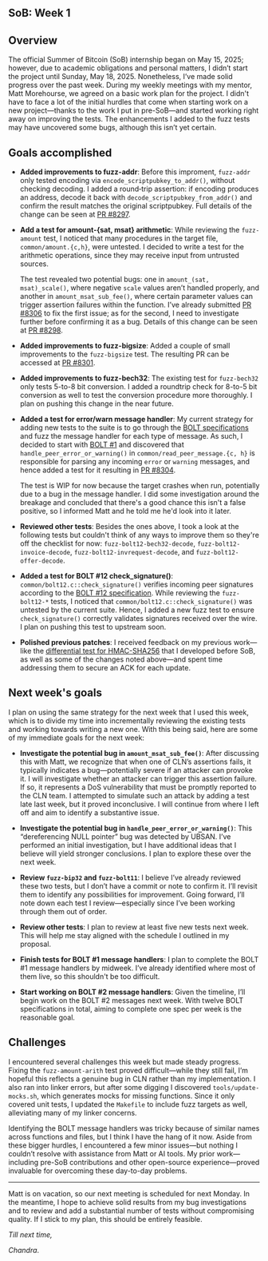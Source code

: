 ## SoB: Week 1

## Overview
The official Summer of Bitcoin (SoB) internship began on May 15, 2025; however, due to academic obligations and personal matters, I didn’t start the project until Sunday, May 18, 2025. Nonetheless, I’ve made solid progress over the past week. During my weekly meetings with my mentor, Matt Morehourse, we agreed on a basic work plan for the project. I didn't have to face a lot of the initial hurdles that come when starting work on a new project—thanks to the work I put in pre-SoB—and started working right away on improving the tests. The enhancements I added to the fuzz tests may have uncovered some bugs, although this isn’t yet certain.

## Goals accomplished
- **Added improvements to fuzz-addr**: Before this improment, `fuzz-addr` only tested encoding via `encode_scriptpubkey_to_addr()`, without checking decoding. I added a round‑trip assertion: if encoding produces an address, decode it back with `decode_scriptpubkey_from_addr()` and confirm the result matches the original scriptpubkey. Full details of the change can be seen at [PR #8297](https://github.com/ElementsProject/lightning/pull/8297).

- **Add a test for amount-{sat, msat} arithmetic**: While reviewing the `fuzz-amount` test, I noticed that many procedures in the target file, `common/amount.{c,h}`, were untested. I decided to write a test for the arithmetic operations, since they may receive input from untrusted sources.

  The test revealed two potential bugs: one in `amount_(sat, msat)_scale()`, where negative `scale` values aren’t handled properly, and another in `amount_msat_sub_fee()`, where certain parameter values can trigger assertion failures within the function. I’ve already submitted [PR #8306](https://github.com/ElementsProject/lightning/pull/8306) to fix the first issue; as for the second, I need to investigate further before confirming it as a bug. Details of this change can be seen at [PR #8298](https://github.com/ElementsProject/lightning/pull/8298).

- **Added improvements to fuzz-bigsize**: Added a couple of small improvements to the `fuzz-bigsize` test. The resulting PR can be accessed at [PR #8301](https://github.com/ElementsProject/lightning/pull/8301).

- **Added improvements to fuzz-bech32**: The existing test for `fuzz-bech32` only tests 5-to-8 bit conversion. I added a roundtrip check for 8-to-5 bit conversion as well to test the conversion procedure more thoroughly. I plan on pushing this change in the near future.

- **Added a test for error/warn message handler**: My current strategy for adding new tests to the suite is to go through the [BOLT specifications](https://github.com/lightning/bolts) and fuzz the message handler for each type of message. As such, I decided to start with [BOLT #1](https://github.com/lightning/bolts/blob/master/01-messaging.md) and discovered that `handle_peer_error_or_warning()` in `common/read_peer_message.{c, h}` is responsible for parsing any incoming `error` or `warning` messages, and hence added a test for it resulting in [PR #8304](https://github.com/ElementsProject/lightning/pull/8304).

  The test is WIP for now because the target crashes when run, potentially due to a bug in the message handler. I did some investigation around the breakage and concluded that there's a good chance this isn't a false positive, so I informed Matt and he told me he'd look into it later.

- **Reviewed other tests**: Besides the ones above, I took a look at the following tests but couldn't think of any ways to improve them so they're off the checklist for now: `fuzz-bolt12-bech32-decode`, `fuzz-bolt12-invoice-decode`, `fuzz-bolt12-invrequest-decode`, and `fuzz-bolt12-offer-decode`.

- **Added a test for BOLT #12 check_signature()**:  `common/bolt12.c::check_signature()` verifies incoming peer signatures according to the [BOLT #12 specification](https://github.com/lightning/bolts/blob/master/12-offer-encoding.md). While reviewing the `fuzz-bolt12-*` tests, I noticed that `common/bolt12.c::check_signature()` was untested by the current suite. Hence, I added a new fuzz test to ensure `check_signature()` correctly validates signatures received over the wire. I plan on pushing this test to upstream soon.

- **Polished previous patches**: I received feedback on my previous work—like the [differential test for HMAC-SHA256](https://github.com/ElementsProject/lightning/pull/8185) that I developed before SoB, as well as some of the changes noted above—and spent time addressing them to secure an ACK for each update.

## Next week's goals
I plan on using the same strategy for the next week that I used this week, which is to divide my time into incrementally reviewing the existing tests and working towards writing a new one. With this being said, here are some of my immediate goals for the next week:

- **Investigate the potential bug in `amount_msat_sub_fee()`**: After discussing this with Matt, we recognize that when one of CLN’s assertions fails, it typically indicates a bug—potentially severe if an attacker can provoke it. I will investigate whether an attacker can trigger this assertion failure. If so, it represents a DoS vulnerability that must be promptly reported to the CLN team. I attempted to simulate such an attack by adding a test late last week, but it proved inconclusive. I will continue from where I left off and aim to identify a substantive issue.

- **Investigate the potential bug in `handle_peer_error_or_warning()`**: This “dereferencing NULL pointer” bug was detected by UBSAN. I’ve performed an initial investigation, but I have additional ideas that I believe will yield stronger conclusions. I plan to explore these over the next week.

- **Review `fuzz-bip32` and `fuzz-bolt11`**: I believe I’ve already reviewed these two tests, but I don’t have a commit or note to confirm it. I’ll revisit them to identify any possibilities for improvement. Going forward, I’ll note down each test I review—especially since I’ve been working through them out of order.

- **Review other tests**: I plan to review at least five new tests next week. This will help me stay aligned with the schedule I outlined in my proposal.

- **Finish tests for BOLT #1 message handlers**: I plan to complete the BOLT #1 message handlers by midweek. I’ve already identified where most of them live, so this shouldn't be too difficult.

- **Start working on BOLT #2 message handlers**: Given the timeline, I’ll begin work on the BOLT #2 messages next week. With twelve BOLT specifications in total, aiming to complete one spec per week is the reasonable goal.

## Challenges
I encountered several challenges this week but made steady progress. Fixing the `fuzz-amount-arith` test proved difficult—while they still fail, I’m hopeful this reflects a genuine bug in CLN rather than my implementation. I also ran into linker errors, but after some digging I discovered `tools/update-mocks.sh`, which generates mocks for missing functions. Since it only covered unit tests, I updated the `Makefile` to include fuzz targets as well, alleviating many of my linker concerns.

Identifying the BOLT message handlers was tricky because of similar names across functions and files, but I think I have the hang of it now. Aside from these bigger hurdles, I encountered a few minor issues—but nothing I couldn’t resolve with assistance from Matt or AI tools. My prior work—including pre-SoB contributions and other open-source experience—proved invaluable for overcoming these day-to-day problems.

***
Matt is on vacation, so our next meeting is scheduled for next Monday. In the meantime, I hope to achieve solid results from my bug investigations and to review and add a substantial number of tests without compromising quality. If I stick to my plan, this should be entirely feasible.

_Till next time,_

_Chandra_.

